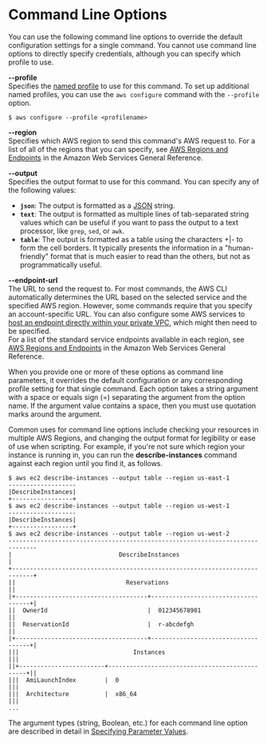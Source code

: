 # Command Line Options<a name="cli-configure-options"></a>

You can use the following command line options to override the default configuration settings for a single command\. You cannot use command line options to directly specify credentials, although you can specify which profile to use\.

**\-\-profile**  
Specifies the [named profile](cli-configure-profiles.md) to use for this command\. To set up additional named profiles, you can use the `aws configure` command with the `--profile` option\.  

```
$ aws configure --profile <profilename>
```

**\-\-region**  
Specifies which AWS region to send this command's AWS request to\. For a list of all of the regions that you can specify, see [AWS Regions and Endpoints](https://docs.aws.amazon.com/general/latest/gr/rande.html) in the Amazon Web Services General Reference\.

**\-\-output**  
Specifies the output format to use for this command\. You can specify any of the following values:  
+ **`json`**: The output is formatted as a [JSON](https://json.org/) string\.
+ **`text`**: The output is formatted as multiple lines of tab\-separated string values which can be useful if you want to pass the output to a text processor, like `grep`, `sed`, or `awk`\.
+ **`table`**: The output is formatted as a table using the characters \+\|\- to form the cell borders\. It typically presents the information in a "human\-friendly" format that is much easier to read than the others, but not as programmatically useful\.

**\-\-endpoint\-url**  
The URL to send the request to\. For most commands, the AWS CLI automatically determines the URL based on the selected service and the specified AWS region\. However, some commands require that you specify an account\-specific URL\. You can also configure some AWS services to [host an endpoint directly within your private VPC](https://docs.aws.amazon.com/vpc/latest/userguide/what-is-amazon-vpc.html#what-is-privatelink), which might then need to be specified\.   
For a list of the standard service endpoints available in each region, see [AWS Regions and Endpoints](https://docs.aws.amazon.com/general/latest/gr/rande.html) in the Amazon Web Services General Reference\.

When you provide one or more of these options as command line parameters, it overrides the default configuration or any corresponding profile setting for that single command\. Each option takes a string argument with a space or equals sign \(=\) separating the argument from the option name\. If the argument value contains a space, then you must use quotation marks around the argument\.

Common uses for command line options include checking your resources in multiple AWS Regions, and changing the output format for legibility or ease of use when scripting\. For example, if you're not sure which region your instance is running in, you can run the **describe\-instances** command against each region until you find it, as follows\. 

```
$ aws ec2 describe-instances --output table --region us-east-1
-------------------
|DescribeInstances|
+-----------------+
$ aws ec2 describe-instances --output table --region us-west-1
-------------------
|DescribeInstances|
+-----------------+
$ aws ec2 describe-instances --output table --region us-west-2
------------------------------------------------------------------------------
|                              DescribeInstances                             |
+----------------------------------------------------------------------------+
||                               Reservations                               ||
|+-------------------------------------+------------------------------------+|
||  OwnerId                            |  012345678901                      ||
||  ReservationId                      |  r-abcdefgh                        ||
|+-------------------------------------+------------------------------------+|
|||                                Instances                               |||
||+------------------------+-----------------------------------------------+||
|||  AmiLaunchIndex        |  0                                            |||
|||  Architecture          |  x86_64                                       |||
...
```

The argument types \(string, Boolean, etc\.\) for each command line option are described in detail in [Specifying Parameter Values](cli-using-param.md)\.